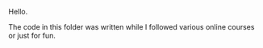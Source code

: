 Hello.

The code in this folder was written while I followed various online courses or just for fun.